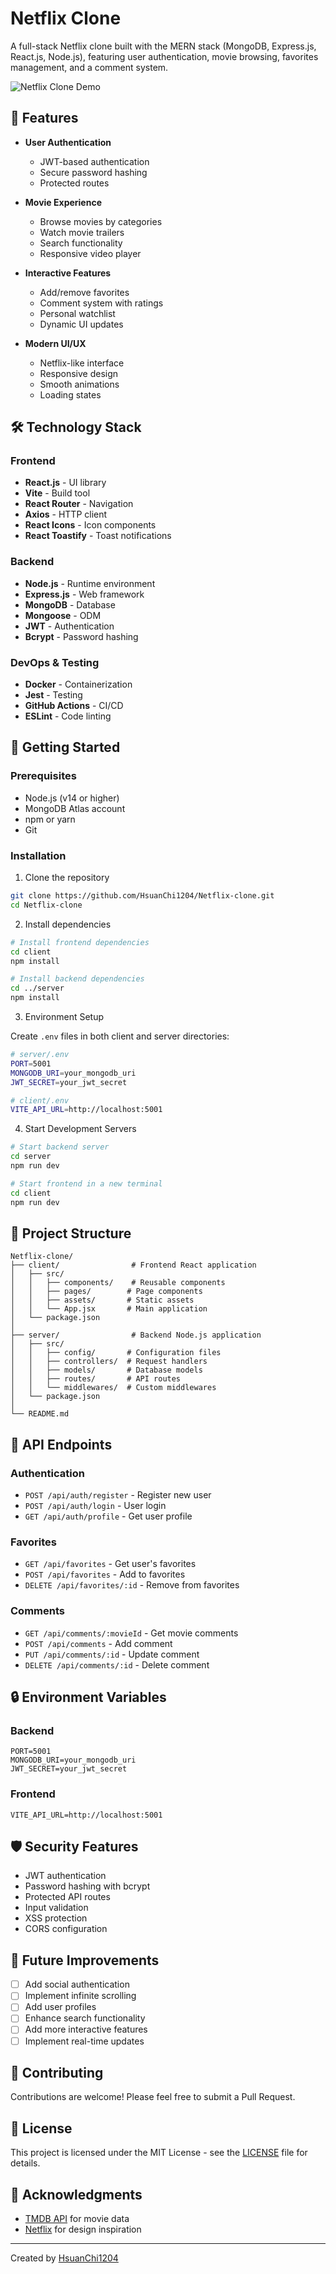 # Netflix Clone

A full-stack Netflix clone built with the MERN stack (MongoDB, Express.js, React.js, Node.js), featuring user authentication, movie browsing, favorites management, and a comment system.

![Netflix Clone Demo](demo-screenshot.png)

## 🚀 Features

- **User Authentication**
  - JWT-based authentication
  - Secure password hashing
  - Protected routes

- **Movie Experience**
  - Browse movies by categories
  - Watch movie trailers
  - Search functionality
  - Responsive video player

- **Interactive Features**
  - Add/remove favorites
  - Comment system with ratings
  - Personal watchlist
  - Dynamic UI updates

- **Modern UI/UX**
  - Netflix-like interface
  - Responsive design
  - Smooth animations
  - Loading states

## 🛠 Technology Stack

### Frontend
- **React.js** - UI library
- **Vite** - Build tool
- **React Router** - Navigation
- **Axios** - HTTP client
- **React Icons** - Icon components
- **React Toastify** - Toast notifications

### Backend
- **Node.js** - Runtime environment
- **Express.js** - Web framework
- **MongoDB** - Database
- **Mongoose** - ODM
- **JWT** - Authentication
- **Bcrypt** - Password hashing

### DevOps & Testing
- **Docker** - Containerization
- **Jest** - Testing
- **GitHub Actions** - CI/CD
- **ESLint** - Code linting

## 🚦 Getting Started

### Prerequisites
- Node.js (v14 or higher)
- MongoDB Atlas account
- npm or yarn
- Git

### Installation

1. Clone the repository
```bash
git clone https://github.com/HsuanChi1204/Netflix-clone.git
cd Netflix-clone
```

2. Install dependencies
```bash
# Install frontend dependencies
cd client
npm install

# Install backend dependencies
cd ../server
npm install
```

3. Environment Setup

Create `.env` files in both client and server directories:

```bash
# server/.env
PORT=5001
MONGODB_URI=your_mongodb_uri
JWT_SECRET=your_jwt_secret

# client/.env
VITE_API_URL=http://localhost:5001
```

4. Start Development Servers

```bash
# Start backend server
cd server
npm run dev

# Start frontend in a new terminal
cd client
npm run dev
```

## 📁 Project Structure
```
Netflix-clone/
├── client/                # Frontend React application
│   ├── src/
│   │   ├── components/    # Reusable components
│   │   ├── pages/        # Page components
│   │   ├── assets/       # Static assets
│   │   └── App.jsx       # Main application
│   └── package.json
│
├── server/                # Backend Node.js application
│   ├── src/
│   │   ├── config/       # Configuration files
│   │   ├── controllers/  # Request handlers
│   │   ├── models/       # Database models
│   │   ├── routes/       # API routes
│   │   └── middlewares/  # Custom middlewares
│   └── package.json
│
└── README.md
```

## 🔑 API Endpoints

### Authentication
- `POST /api/auth/register` - Register new user
- `POST /api/auth/login` - User login
- `GET /api/auth/profile` - Get user profile

### Favorites
- `GET /api/favorites` - Get user's favorites
- `POST /api/favorites` - Add to favorites
- `DELETE /api/favorites/:id` - Remove from favorites

### Comments
- `GET /api/comments/:movieId` - Get movie comments
- `POST /api/comments` - Add comment
- `PUT /api/comments/:id` - Update comment
- `DELETE /api/comments/:id` - Delete comment

## 🔒 Environment Variables

### Backend
```env
PORT=5001
MONGODB_URI=your_mongodb_uri
JWT_SECRET=your_jwt_secret
```

### Frontend
```env
VITE_API_URL=http://localhost:5001
```

## 🛡 Security Features
- JWT authentication
- Password hashing with bcrypt
- Protected API routes
- Input validation
- XSS protection
- CORS configuration

## 🚧 Future Improvements
- [ ] Add social authentication
- [ ] Implement infinite scrolling
- [ ] Add user profiles
- [ ] Enhance search functionality
- [ ] Add more interactive features
- [ ] Implement real-time updates

## 👥 Contributing
Contributions are welcome! Please feel free to submit a Pull Request.

## 📝 License
This project is licensed under the MIT License - see the [LICENSE](LICENSE) file for details.

## 🙏 Acknowledgments
- [TMDB API](https://www.themoviedb.org/documentation/api) for movie data
- [Netflix](https://www.netflix.com) for design inspiration

---
Created by [HsuanChi1204](https://github.com/HsuanChi1204)
